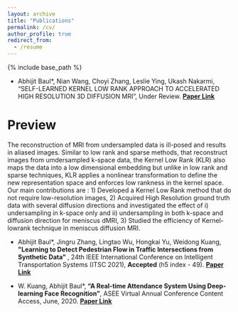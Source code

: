 ```yaml
---
layout: archive
title: "Publications"
permalink: /cv/
author_profile: true
redirect_from:
  - /resume
---
```


{% include base_path %}
* Abhijit Baul*, Nian Wang, Choyi Zhang, Leslie Ying, Ukash Nakarmi, “SELF-LEARNED KERNEL LOW RANK APPROACH TO ACCELERATED HIGH RESOLUTION 3D DIFFUSION MRI”, Under Review. <b> <a href="https://drive.google.com/file/d/1cZMwD9qnPEN7KL3jXZ0UgjKqIiQAFWOU/view?usp=sharing">Paper Link</a> </b>

Preview
===
The reconstruction of MRI from undersampled data is ill-posed and results in aliased images. Similar to low rank and sparse methods, that reconstruct images from umdersampled k-space data, the Kernel Low Rank (KLR) also maps the data into a low dimensional embedding but unlike in low rank and sparse techniques, KLR applies a nonlinear transformation to define the new representation space and enforces low rankness in the kernel space. Our main contributions are : 1) Developed a Kernel Low Rank method
that do not require low-resolution images, 2) Acquired High Resolution ground truth data with several diffusion directions
and investigated the effect of i) undersampling in k-space only and ii) undersampling in both k-space and diffusion direction
for meniscus dMRI, 3) Studied the efficiency of Kernel-lowrank technique in meniscus diffusion MRI. 






* Abhijit Baul*, Jingru Zhang, Lingtao Wu, Hongkai Yu, Weidong Kuang, <b>"Learning to Detect Pedestrian Flow in Traffic
Intersections from Synthetic Data" </b>, 24th IEEE International Conference on Intelligent Transportation Systems (ITSC 2021), <b>Accepted</b> (h5 index - 49). <b> <a href="https://drive.google.com/file/d/12JTaBG-rgahMRnsL6DuV1MeA8U7kuP4p/view?usp=sharing">Paper Link</a> </b>








* W. Kuang, Abhijit Baul*,<b> “A Real-time Attendance System Using Deep-learning Face Recognition”</b>,
ASEE Virtual Annual Conference Content Access, June, 2020. <b> <a href="https://peer.asee.org/a-real-time-attendance-system-using-deep-learning-face-recognition">Paper Link</a> </b>
